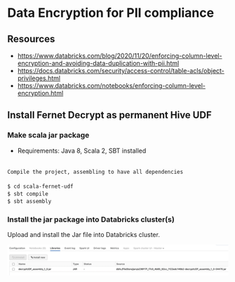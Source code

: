 # Data Encryption for PII compliance

## Resources
- https://www.databricks.com/blog/2020/11/20/enforcing-column-level-encryption-and-avoiding-data-duplication-with-pii.html
- https://docs.databricks.com/security/access-control/table-acls/object-privileges.html
- https://www.databricks.com/notebooks/enforcing-column-level-encryption.html

## Install Fernet Decrypt as permanent Hive UDF

### Make scala jar package
* Requirements: Java 8, Scala 2, SBT installed
```sh

Compile the project, assembling to have all dependencies

$ cd scala-fernet-udf
$ sbt compile
$ sbt assembly
```

### Install the jar package into Databricks cluster(s)

Upload and install the Jar file into Databricks cluster.

![Jar installation](./images/databricks-jar-installation.png)